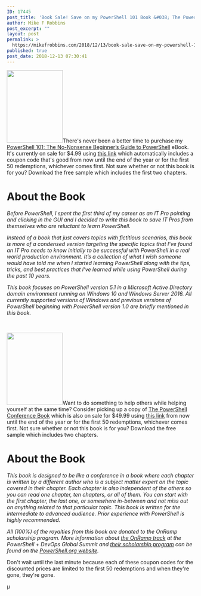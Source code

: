 ```yaml
---
ID: 17445
post_title: 'Book Sale! Save on my PowerShell 101 Book &#038; The PowerShell Conference Book'
author: Mike F Robbins
post_excerpt: ""
layout: post
permalink: >
  https://mikefrobbins.com/2018/12/13/book-sale-save-on-my-powershell-101-book-the-powershell-conference-book/
published: true
post_date: 2018-12-13 07:30:41
---
```

<a href="https://leanpub.com/powershell101/c/MN7LZvExdKuN" target="_blank" rel="noopener"><img class="alignleft size-full wp-image-14969" src="https://mikefrobbins.com/wp-content/uploads/2017/01/powershell101-150x194.png" alt="" width="150" height="194" /></a>There's never been a better time to purchase my <a href="https://leanpub.com/powershell101/c/MN7LZvExdKuN" target="_blank" rel="noopener">PowerShell 101: The No-Nonsense Beginner’s Guide to PowerShell</a> eBook. It's currently on sale for $4.99 using <a href="https://leanpub.com/powershell101/c/MN7LZvExdKuN" target="_blank" rel="noopener">this link</a> which automatically includes a coupon code that's good from now until the end of the year or for the first 50 redemptions, whichever comes first. Not sure whether or not this book is for you? Download the free sample which includes the first two chapters.
<h1 class="section__title">About the Book</h1>
<div class="about-book__content" dir="ltr" data-dir="ltr">
<div class="about-book__copy">

<em>Before PowerShell, I spent the first third of my career as an IT Pro pointing and clicking in the GUI and I decided to write this book to save IT Pros from themselves who are reluctant to learn PowerShell.</em>

<em>Instead of a book that just covers topics with fictitious scenarios, this book is more of a condensed version targeting the specific topics that I’ve found an IT Pro needs to know initially to be successful with PowerShell in a real world production environment. It’s a collection of what I wish someone would have told me when I started learning PowerShell along with the tips, tricks, and best practices that I've learned while using PowerShell during the past 10 years.</em>

<em>This book focuses on PowerShell version 5.1 in a Microsoft Active Directory domain environment running on Windows 10 and Windows Server 2016. All currently supported versions of Windows and previous versions of PowerShell beginning with PowerShell version 1.0 are briefly mentioned in this book.</em>

</div>
</div>
&nbsp;

<a href="https://leanpub.com/powershell-conference-book/c/atIUOfMaGf26" target="_blank" rel="noopener"><img class="alignleft size-full wp-image-16720" src="https://mikefrobbins.com/wp-content/uploads/2018/07/powershell-conference-book_150x193.png" alt="" width="150" height="193" /></a>Want to do something to help others while helping yourself at the same time? Consider picking up a copy of <a href="https://leanpub.com/powershell-conference-book/c/atIUOfMaGf26" target="_blank" rel="noopener">The PowerShell Conference Book</a> which is also on sale for $49.99 using <a href="https://leanpub.com/powershell-conference-book/c/atIUOfMaGf26" target="_blank" rel="noopener">this link</a> from now until the end of the year or for the first 50 redemptions, whichever comes first. Not sure whether or not this book is for you? Download the free sample which includes two chapters.
<h1 class="section__title">About the Book</h1>
<div class="about-book__content" dir="ltr" data-dir="ltr">
<div class="about-book__copy">

<em>This book is designed to be like a conference in a book where each chapter is written by a different author who is a subject matter expert on the topic covered in their chapter. Each chapter is also independent of the others so you can read one chapter, ten chapters, or all of them. You can start with the first chapter, the last one, or somewhere in-between and not miss out on anything related to that particular topic. This book is written for the intermediate to advanced audience. Prior experience with PowerShell is highly recommended.</em>

<em>All (100%) of the royalties from this book are donated to the OnRamp scholarship program. More information about <a href="https://powershell.org/summit/summit-onramp/" target="_blank" rel="noopener">the OnRamp track</a> at the PowerShell + DevOps Global Summit and <a href="https://powershell.org/summit/summit-onramp/onramp-scholarship/" target="_blank" rel="noopener">their scholarship program</a> can be found on the <a href="https://powershell.org/" target="_blank" rel="noopener">PowerShell.org website</a>.</em>

</div>
</div>
Don't wait until the last minute because each of these coupon codes for the discounted prices are limited to the first 50 redemptions and when they're gone, they're gone.

µ